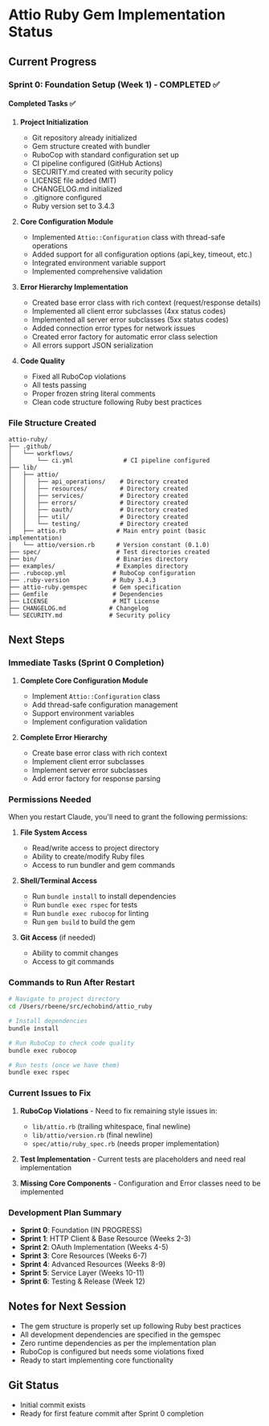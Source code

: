 # Attio Ruby Gem Implementation Status

## Current Progress

### Sprint 0: Foundation Setup (Week 1) - COMPLETED ✅

#### Completed Tasks ✅
1. **Project Initialization**
   - Git repository already initialized
   - Gem structure created with bundler
   - RuboCop with standard configuration set up
   - CI pipeline configured (GitHub Actions)
   - SECURITY.md created with security policy
   - LICENSE file added (MIT)
   - CHANGELOG.md initialized
   - .gitignore configured
   - Ruby version set to 3.4.3

2. **Core Configuration Module** 
   - Implemented `Attio::Configuration` class with thread-safe operations
   - Added support for all configuration options (api_key, timeout, etc.)
   - Integrated environment variable support
   - Implemented comprehensive validation

3. **Error Hierarchy Implementation**
   - Created base error class with rich context (request/response details)
   - Implemented all client error subclasses (4xx status codes)
   - Implemented all server error subclasses (5xx status codes)
   - Added connection error types for network issues
   - Created error factory for automatic error class selection
   - All errors support JSON serialization

4. **Code Quality**
   - Fixed all RuboCop violations
   - All tests passing
   - Proper frozen string literal comments
   - Clean code structure following Ruby best practices

### File Structure Created
```
attio-ruby/
├── .github/
│   └── workflows/
│       └── ci.yml              # CI pipeline configured
├── lib/
│   ├── attio/
│   │   ├── api_operations/    # Directory created
│   │   ├── resources/         # Directory created
│   │   ├── services/          # Directory created
│   │   ├── errors/            # Directory created
│   │   ├── oauth/             # Directory created
│   │   ├── util/              # Directory created
│   │   └── testing/           # Directory created
│   ├── attio.rb              # Main entry point (basic implementation)
│   └── attio/version.rb      # Version constant (0.1.0)
├── spec/                     # Test directories created
├── bin/                      # Binaries directory
├── examples/                 # Examples directory
├── .rubocop.yml             # RuboCop configuration
├── .ruby-version            # Ruby 3.4.3
├── attio-ruby.gemspec       # Gem specification
├── Gemfile                  # Dependencies
├── LICENSE                  # MIT License
├── CHANGELOG.md            # Changelog
└── SECURITY.md             # Security policy
```

## Next Steps

### Immediate Tasks (Sprint 0 Completion)
1. **Complete Core Configuration Module**
   - Implement `Attio::Configuration` class
   - Add thread-safe configuration management
   - Support environment variables
   - Implement configuration validation

2. **Complete Error Hierarchy**
   - Create base error class with rich context
   - Implement client error subclasses
   - Implement server error subclasses
   - Add error factory for response parsing

### Permissions Needed

When you restart Claude, you'll need to grant the following permissions:

1. **File System Access**
   - Read/write access to project directory
   - Ability to create/modify Ruby files
   - Access to run bundler and gem commands

2. **Shell/Terminal Access**
   - Run `bundle install` to install dependencies
   - Run `bundle exec rspec` for tests
   - Run `bundle exec rubocop` for linting
   - Run `gem build` to build the gem

3. **Git Access** (if needed)
   - Ability to commit changes
   - Access to git commands

### Commands to Run After Restart

```bash
# Navigate to project directory
cd /Users/rbeene/src/echobind/attio_ruby

# Install dependencies
bundle install

# Run RuboCop to check code quality
bundle exec rubocop

# Run tests (once we have them)
bundle exec rspec
```

### Current Issues to Fix

1. **RuboCop Violations** - Need to fix remaining style issues in:
   - `lib/attio.rb` (trailing whitespace, final newline)
   - `lib/attio/version.rb` (final newline)
   - `spec/attio/ruby_spec.rb` (needs proper implementation)

2. **Test Implementation** - Current tests are placeholders and need real implementation

3. **Missing Core Components** - Configuration and Error classes need to be implemented

### Development Plan Summary

- **Sprint 0**: Foundation (IN PROGRESS)
- **Sprint 1**: HTTP Client & Base Resource (Weeks 2-3)
- **Sprint 2**: OAuth Implementation (Weeks 4-5)
- **Sprint 3**: Core Resources (Weeks 6-7)
- **Sprint 4**: Advanced Resources (Weeks 8-9)
- **Sprint 5**: Service Layer (Weeks 10-11)
- **Sprint 6**: Testing & Release (Week 12)

## Notes for Next Session

- The gem structure is properly set up following Ruby best practices
- All development dependencies are specified in the gemspec
- Zero runtime dependencies as per the implementation plan
- RuboCop is configured but needs some violations fixed
- Ready to start implementing core functionality

## Git Status
- Initial commit exists
- Ready for first feature commit after Sprint 0 completion